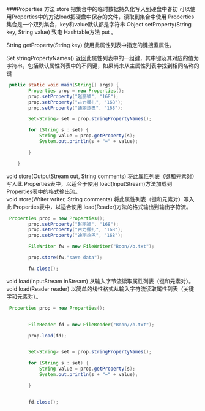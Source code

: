 ###Properties
方法
store 把集合中的临时数据持久化写入到硬盘中春初
可以使用Properties中的方法load把硬盘中保存的文件，读取到集合中使用
Properties集合是一个双列集合，key和value默认都是字符串
Object setProperty(String key, String value) 
致电 Hashtable方法 put 。  

String getProperty(String key) 
使用此属性列表中指定的键搜索属性。  

Set<String> stringPropertyNames() 
返回此属性列表中的一组键，其中键及其对应的值为字符串，包括默认属性列表中的不同键，如果尚未从主属性列表中找到相同名称的键 


```java
 public static void main(String[] args) {
        Properties prop = new Properties();
        prop.setProperty("赵丽颖", "168");
        prop.setProperty("古力娜扎", "168");
        prop.setProperty("迪丽热巴", "168");

        Set<String> set = prop.stringPropertyNames();

        for (String s : set) {
            String value = prop.getProperty(s);
            System.out.println(s + "=" + value);

        }

    }
```
void store(OutputStream out, String comments) 
将此属性列表（键和元素对）写入此 Properties表中，以适合于使用 load(InputStream)方法加载到 Properties表中的格式输出流。  
void store(Writer writer, String comments) 
将此属性列表（键和元素对）写入此 Properties表中，以适合使用 load(Reader)方法的格式输出到输出字符流。  
```java
 Properties prop = new Properties();
        prop.setProperty("赵丽颖", "168");
        prop.setProperty("古力娜扎", "168");
        prop.setProperty("迪丽热巴", "168");

        FileWriter fw = new FileWriter("Boon//b.txt");

        prop.store(fw,"save data");

        fw.close();

```



void load(InputStream inStream) 
从输入字节流读取属性列表（键和元素对）。  
void load(Reader reader) 
以简单的线性格式从输入字符流读取属性列表（关键字和元素对）。 

```java
 Properties prop = new Properties();


        FileReader fd = new FileReader("Boon//b.txt");

        prop.load(fd);


        Set<String> set = prop.stringPropertyNames();

        for (String s : set) {
            String value = prop.getProperty(s);
            System.out.println(s + "=" + value);

        }


        fd.close();

```
